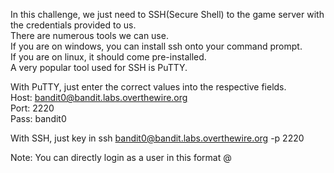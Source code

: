 In this challenge, we just need to SSH(Secure Shell) to the game server with the credentials provided to us.  
There are numerous tools we can use.  
If you are on windows, you can install ssh onto your command prompt.  
If you are on linux, it should come pre-installed.  
A very popular tool used for SSH is PuTTY.  

With PuTTY, just enter the correct values into the respective fields.  
Host: bandit0@bandit.labs.overthewire.org  
Port: 2220  
Pass: bandit0  

With SSH, just key in ssh bandit0@bandit.labs.overthewire.org -p 2220  

Note: You can directly login as a user in this format <username>@<host>
